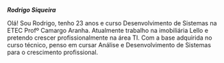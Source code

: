 ***Rodrigo Siqueira***

Olá! Sou Rodrigo, tenho 23 anos e curso Desenvolvimento de Sistemas na ETEC Profº Camargo Aranha. Atualmente trabalho na imobiliária Lello e pretendo crescer profissionalmente na área TI. Com a base adquirida no curso técnico, penso em cursar Análise e Desenvolvimento de Sistemas para o crescimento profissional. 
